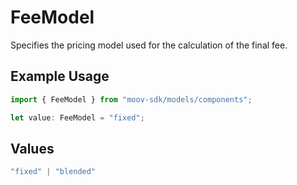 # FeeModel

Specifies the pricing model used for the calculation of the final fee.

## Example Usage

```typescript
import { FeeModel } from "moov-sdk/models/components";

let value: FeeModel = "fixed";
```

## Values

```typescript
"fixed" | "blended"
```